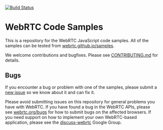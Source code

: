 [![Build Status](https://travis-ci.org/webrtc/samples.svg?branch=gh-pages)](https://travis-ci.org/webrtc/samples/)

# WebRTC Code Samples

This is a repository for the WebRTC JavaScript code samples. All of the samples can be tested from [webrtc.github.io/samples](https://webrtc.github.io/samples).

We welcome contributions and bugfixes. Please see [CONTRIBUTING.md](https://github.com/webrtc/samples/blob/gh-pages/CONTRIBUTING.md) for details.

## Bugs

If you encounter a bug or problem with one of the samples, please submit a
[new issue](https://github.com/webrtc/samples/issues/new) so we know about it and can fix it.

Please avoid submitting issues on this repository for general problems you have with WebRTC. If you have found a bug in
the WebRTC APIs, please see [webrtc.org/bugs](https://webrtc.org/support/bug-reporting) for how to submit bugs on the affected browsers.
If you need support on how to implement your own WebRTC-based application, please see the
[discuss-webrtc](https://groups.google.com/forum/#!forum/discuss-webrtc) Google Group.

